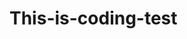 # This-is-coding-test
     
  
   
 
   
    
        
           
                 
               
               
   
              
           
         
         
     
  

